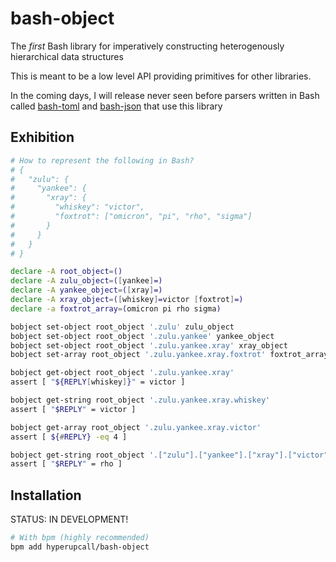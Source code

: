 # bash-object

The _first_ Bash library for imperatively constructing heterogenously hierarchical data structures

This is meant to be a low level API providing primitives for other libraries.

In the coming days, I will release never seen before parsers written in Bash called [bash-toml](https://github.com/hyperupcall/bash-toml) and [bash-json](https://github.com/hyperupcall/bash-json) that use this library

## Exhibition

```sh
# How to represent the following in Bash?
# {
#   "zulu": {
#     "yankee": {
#       "xray": {
#         "whiskey": "victor",
#         "foxtrot": ["omicron", "pi", "rho", "sigma"]
#       }
#     }
#   }
# }

declare -A root_object=()
declare -A zulu_object=([yankee]=)
declare -A yankee_object=([xray]=)
declare -A xray_object=([whiskey]=victor [foxtrot]=)
declare -a foxtrot_array=(omicron pi rho sigma)

bobject set-object root_object '.zulu' zulu_object
bobject set-object root_object '.zulu.yankee' yankee_object
bobject set-object root_object '.zulu.yankee.xray' xray_object
bobject set-array root_object '.zulu.yankee.xray.foxtrot' foxtrot_array

bobject get-object root_object '.zulu.yankee.xray'
assert [ "${REPLY[whiskey]}" = victor ]

bobject get-string root_object '.zulu.yankee.xray.whiskey'
assert [ "$REPLY" = victor ]

bobject get-array root_object '.zulu.yankee.xray.victor'
assert [ ${#REPLY} -eq 4 ]

bobject get-string root_object '.["zulu"].["yankee"].["xray"].["victor"].[2]'
assert [ "$REPLY" = rho ]
```

## Installation

STATUS: IN DEVELOPMENT!

```sh
# With bpm (highly recommended)
bpm add hyperupcall/bash-object
```
